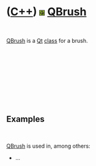 



 

 

 

 

 

([C++](Cpp.md)) ![Qt](PicQt.png) [QBrush](CppQBrush.md)
=========================================================

 

[QBrush](CppQBrush.md) is a [Qt](CppQt.md) [class](CppClass.htm) for a
brush.

 

 

 

 

 

Examples
--------

 

[QBrush](CppQBrush.md) is used in, among others:

-   ...

 

 

 

 

 





 



